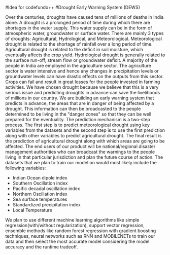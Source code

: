 #Idea for codefundo++
#Drought Early Warning System (DEWS)

Over the centuries, droughts have caused tens of millions of deaths in India alone. A drought is a prolonged period of time during which there are shortages in the water supply. This water supply can be in the form of atmospheric water, groundwater or surface water. There are mainly 3 types of droughts: Agricultural, Hydrological, and Meteorological. Meteorological drought is related to the shortage of rainfall over a long period of time. Agricultural drought is related to the deficit in soil moisture, which eventually affects the crop yield. Hydrological drought is generally related to the surface run-off, stream flow or groundwater deficit. 
A majority of the people in India are employed in the agriculture sector. The agriculture sector is water intensive and hence any changes in precipitation levels or groundwater levels can have drastic effects on the outputs from this sector. Crops can fail and result in great losses for the people invested in farming activities. We have chosen drought because we believe that this is a very serious issue and predicting droughts in advance can save the livelihoods of millions in our country.
We are building an early warning system that predicts in advance, the areas that are in danger of being affected by a drought. This information can then be broadcasted to the people determined to be living in the "danger zones" so that they can be well prepared for the eventuality. 
The prediction mechanism is a two-step process. The first step is to predict meteorological drought using key variables from the datasets and the second step is to use the first prediction along with other variables to predict agricultural drought. The final result is the prediction of agricultural drought along with which areas are going to be affected.
The end users of our product will be national/regional disaster management authorities who can broadcast the warnings to the people living in that particular jurisdiction and plan the future course of action.
The datasets that we plan to train our model on would most likely include the following variables: 
- Indian Ocean dipole index
- Southern Oscillation index
- Pacific decadal oscillation index
- Northern Oscillation index
- Sea surface temperatures
- Standardized precipitation index
- Local Temperature

We plan to use different machine learning algorithms like simple regression(with/without regularization), support vector regression, ensemble methods like random forest regression with gradient boosting techniques, neural networks such as RNN and MOBILENETs to train our data and then select the most accurate model considering the model accuracy and the runtime tradeoff.
